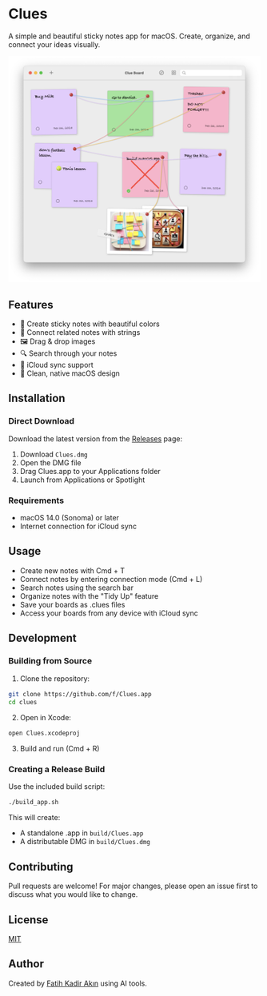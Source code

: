 # Clues

A simple and beautiful sticky notes app for macOS. Create, organize, and connect your ideas visually.

![Clues App Screenshot](screenshots/main.png)

## Features

- 📝 Create sticky notes with beautiful colors
- 🔗 Connect related notes with strings
- 🖼️ Drag & drop images
- 🔍 Search through your notes
- 📱 iCloud sync support
- 🎨 Clean, native macOS design

## Installation

### Direct Download

Download the latest version from the [Releases](https://github.com/f/Clues.app/releases) page:

1. Download `Clues.dmg`
2. Open the DMG file
3. Drag Clues.app to your Applications folder
4. Launch from Applications or Spotlight

### Requirements

- macOS 14.0 (Sonoma) or later
- Internet connection for iCloud sync

## Usage

- Create new notes with Cmd + T
- Connect notes by entering connection mode (Cmd + L)
- Search notes using the search bar
- Organize notes with the "Tidy Up" feature
- Save your boards as .clues files
- Access your boards from any device with iCloud sync

## Development

### Building from Source

1. Clone the repository:
```bash
git clone https://github.com/f/Clues.app
cd clues
```

2. Open in Xcode:
```bash
open Clues.xcodeproj
```

3. Build and run (Cmd + R)

### Creating a Release Build

Use the included build script:
```bash
./build_app.sh
```

This will create:
- A standalone .app in `build/Clues.app`
- A distributable DMG in `build/Clues.dmg`

## Contributing

Pull requests are welcome! For major changes, please open an issue first to discuss what you would like to change.

## License

[MIT](LICENSE)

## Author

Created by [Fatih Kadir Akın](https://x.com/fkadev) using AI tools. 
